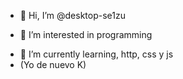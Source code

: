 - 👋 Hi, I’m @desktop-se1zu
<!---(Hola soy katzup el de las ideas o/)-->
- 👀 I’m interested in programming
<!---(Y yo en dar ideas y waifus kat7up)-->
- 🌱 I’m currently learning, http, css y js
- (Yo de nuevo K)
<!---ayuda ka7zup, me tiene encerrado unu---!>
